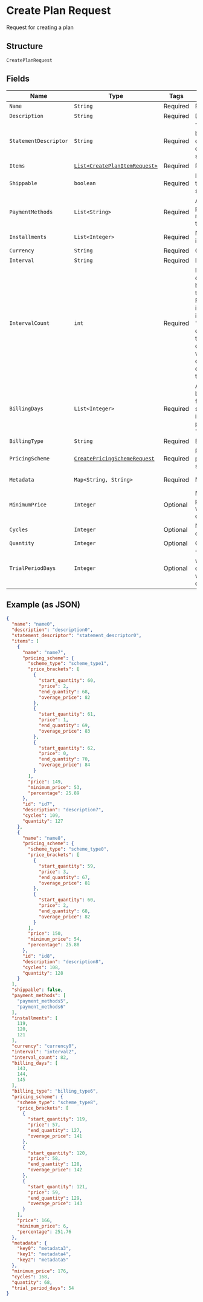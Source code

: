 
# Create Plan Request

Request for creating a plan

## Structure

`CreatePlanRequest`

## Fields

| Name | Type | Tags | Description | Getter | Setter |
|  --- | --- | --- | --- | --- | --- |
| `Name` | `String` | Required | Plan's name | String getName() | setName(String name) |
| `Description` | `String` | Required | Description | String getDescription() | setDescription(String description) |
| `StatementDescriptor` | `String` | Required | Text that will be printed on the credit card's statement | String getStatementDescriptor() | setStatementDescriptor(String statementDescriptor) |
| `Items` | [`List<CreatePlanItemRequest>`](../../doc/models/create-plan-item-request.md) | Required | Plan items | List<CreatePlanItemRequest> getItems() | setItems(List<CreatePlanItemRequest> items) |
| `Shippable` | `boolean` | Required | Indicates if the plan is shippable | boolean getShippable() | setShippable(boolean shippable) |
| `PaymentMethods` | `List<String>` | Required | Allowed payment methods for the plan | List<String> getPaymentMethods() | setPaymentMethods(List<String> paymentMethods) |
| `Installments` | `List<Integer>` | Required | Number of installments | List<Integer> getInstallments() | setInstallments(List<Integer> installments) |
| `Currency` | `String` | Required | Currency | String getCurrency() | setCurrency(String currency) |
| `Interval` | `String` | Required | Interval | String getInterval() | setInterval(String interval) |
| `IntervalCount` | `int` | Required | Interval counts between two charges. For instance, if the interval is 'month' and count is 2, the customer will be charged once every two months. | int getIntervalCount() | setIntervalCount(int intervalCount) |
| `BillingDays` | `List<Integer>` | Required | Allowed billings days for the subscription, in case the plan type is 'exact_day' | List<Integer> getBillingDays() | setBillingDays(List<Integer> billingDays) |
| `BillingType` | `String` | Required | Billing type | String getBillingType() | setBillingType(String billingType) |
| `PricingScheme` | [`CreatePricingSchemeRequest`](../../doc/models/create-pricing-scheme-request.md) | Required | Plan's pricing scheme | CreatePricingSchemeRequest getPricingScheme() | setPricingScheme(CreatePricingSchemeRequest pricingScheme) |
| `Metadata` | `Map<String, String>` | Required | Metadata | Map<String, String> getMetadata() | setMetadata(Map<String, String> metadata) |
| `MinimumPrice` | `Integer` | Optional | Minimum price that will be charged | Integer getMinimumPrice() | setMinimumPrice(Integer minimumPrice) |
| `Cycles` | `Integer` | Optional | Number of cycles | Integer getCycles() | setCycles(Integer cycles) |
| `Quantity` | `Integer` | Optional | Quantity | Integer getQuantity() | setQuantity(Integer quantity) |
| `TrialPeriodDays` | `Integer` | Optional | Trial period, where the customer will not be charged. | Integer getTrialPeriodDays() | setTrialPeriodDays(Integer trialPeriodDays) |

## Example (as JSON)

```json
{
  "name": "name0",
  "description": "description0",
  "statement_descriptor": "statement_descriptor0",
  "items": [
    {
      "name": "name7",
      "pricing_scheme": {
        "scheme_type": "scheme_type1",
        "price_brackets": [
          {
            "start_quantity": 60,
            "price": 2,
            "end_quantity": 68,
            "overage_price": 82
          },
          {
            "start_quantity": 61,
            "price": 1,
            "end_quantity": 69,
            "overage_price": 83
          },
          {
            "start_quantity": 62,
            "price": 0,
            "end_quantity": 70,
            "overage_price": 84
          }
        ],
        "price": 149,
        "minimum_price": 53,
        "percentage": 25.89
      },
      "id": "id7",
      "description": "description7",
      "cycles": 109,
      "quantity": 127
    },
    {
      "name": "name8",
      "pricing_scheme": {
        "scheme_type": "scheme_type0",
        "price_brackets": [
          {
            "start_quantity": 59,
            "price": 3,
            "end_quantity": 67,
            "overage_price": 81
          },
          {
            "start_quantity": 60,
            "price": 2,
            "end_quantity": 68,
            "overage_price": 82
          }
        ],
        "price": 150,
        "minimum_price": 54,
        "percentage": 25.88
      },
      "id": "id8",
      "description": "description8",
      "cycles": 108,
      "quantity": 128
    }
  ],
  "shippable": false,
  "payment_methods": [
    "payment_methods5",
    "payment_methods6"
  ],
  "installments": [
    119,
    120,
    121
  ],
  "currency": "currency0",
  "interval": "interval2",
  "interval_count": 82,
  "billing_days": [
    143,
    144,
    145
  ],
  "billing_type": "billing_type6",
  "pricing_scheme": {
    "scheme_type": "scheme_type8",
    "price_brackets": [
      {
        "start_quantity": 119,
        "price": 57,
        "end_quantity": 127,
        "overage_price": 141
      },
      {
        "start_quantity": 120,
        "price": 58,
        "end_quantity": 128,
        "overage_price": 142
      },
      {
        "start_quantity": 121,
        "price": 59,
        "end_quantity": 129,
        "overage_price": 143
      }
    ],
    "price": 166,
    "minimum_price": 6,
    "percentage": 251.76
  },
  "metadata": {
    "key0": "metadata3",
    "key1": "metadata4",
    "key2": "metadata5"
  },
  "minimum_price": 176,
  "cycles": 168,
  "quantity": 68,
  "trial_period_days": 54
}
```

